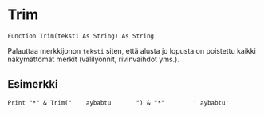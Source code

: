 <!--text-->
Trim
====

```eppabasic
Function Trim(teksti As String) As String
```

Palauttaa merkkijonon `teksti` siten, että alusta jo lopusta on poistettu kaikki näkymättömät merkit (välilyönnit, rivinvaihdot yms.).

Esimerkki
---------
```eppabasic
Print "*" & Trim("    aybabtu       ") & "*"        ' aybabtu'
```
